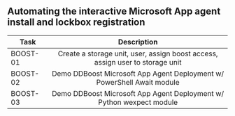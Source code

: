 ## Automating the interactive Microsoft App agent install and lockbox registration

| Task     | Description                                                                   |
| -------- |:-----------------------------------------------------------------------------:|
| BOOST-01 | Create a storage unit, user, assign boost access, assign user to storage unit |
| BOOST-02 | Demo DDBoost Microsoft App Agent Deployment w/ PowerShell Await module        |
| BOOST-03 | Demo DDBoost Microsoft App Agent Deployment w/ Python wexpect module          |
